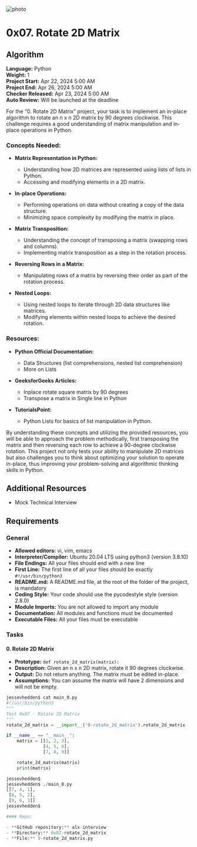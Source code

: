 ![photo](https://th.bing.com/th/id/OIP.qgvTN1b3MBsY21JnZfORNAHaCJ?rs=1&pid=ImgDetMain)

# 0x07. Rotate 2D Matrix

## Algorithm

**Language:** Python  
**Weight:** 1  
**Project Start:** Apr 22, 2024 5:00 AM  
**Project End:** Apr 26, 2024 5:00 AM  
**Checker Released:** Apr 23, 2024 5:00 AM  
**Auto Review:** Will be launched at the deadline  

For the “0. Rotate 2D Matrix” project, your task is to implement an in-place algorithm to rotate an n x n 2D matrix by 90 degrees clockwise. This challenge requires a good understanding of matrix manipulation and in-place operations in Python.

### Concepts Needed:

- **Matrix Representation in Python:**
  - Understanding how 2D matrices are represented using lists of lists in Python.
  - Accessing and modifying elements in a 2D matrix.

- **In-place Operations:**
  - Performing operations on data without creating a copy of the data structure.
  - Minimizing space complexity by modifying the matrix in place.

- **Matrix Transposition:**
  - Understanding the concept of transposing a matrix (swapping rows and columns).
  - Implementing matrix transposition as a step in the rotation process.

- **Reversing Rows in a Matrix:**
  - Manipulating rows of a matrix by reversing their order as part of the rotation process.

- **Nested Loops:**
  - Using nested loops to iterate through 2D data structures like matrices.
  - Modifying elements within nested loops to achieve the desired rotation.

### Resources:

- **Python Official Documentation:**
  - Data Structures (list comprehensions, nested list comprehension)
  - More on Lists

- **GeeksforGeeks Articles:**
  - Inplace rotate square matrix by 90 degrees
  - Transpose a matrix in Single line in Python

- **TutorialsPoint:**
  - Python Lists for basics of list manipulation in Python.

By understanding these concepts and utilizing the provided resources, you will be able to approach the problem methodically, first transposing the matrix and then reversing each row to achieve a 90-degree clockwise rotation. This project not only tests your ability to manipulate 2D matrices but also challenges you to think about optimizing your solution to operate in-place, thus improving your problem-solving and algorithmic thinking skills in Python.

## Additional Resources

- Mock Technical Interview

## Requirements

### General

- **Allowed editors:** vi, vim, emacs
- **Interpreter/Compiler:** Ubuntu 20.04 LTS using python3 (version 3.8.10)
- **File Endings:** All your files should end with a new line
- **First Line:** The first line of all your files should be exactly `#!/usr/bin/python3`
- **README.md:** A README.md file, at the root of the folder of the project, is mandatory
- **Coding Style:** Your code should use the pycodestyle style (version 2.8.0)
- **Module Imports:** You are not allowed to import any module
- **Documentation:** All modules and functions must be documented
- **Executable Files:** All your files must be executable

### Tasks

#### 0. Rotate 2D Matrix

- **Prototype:** `def rotate_2d_matrix(matrix):`
- **Description:** Given an n x n 2D matrix, rotate it 90 degrees clockwise.
- **Output:** Do not return anything. The matrix must be edited in-place.
- **Assumptions:** You can assume the matrix will have 2 dimensions and will not be empty.

```python
jessevhedden$ cat main_0.py
#!/usr/bin/python3
"""
Test 0x07 - Rotate 2D Matrix
"""
rotate_2d_matrix = __import__('0-rotate_2d_matrix').rotate_2d_matrix

if __name__ == "__main__":
    matrix = [[1, 2, 3],
              [4, 5, 6],
              [7, 8, 9]]

    rotate_2d_matrix(matrix)
    print(matrix)

jessevhedden$
jessevhedden$ ./main_0.py
[[7, 4, 1],
 [8, 5, 2],
 [9, 6, 3]]
jessevhedden$

#### Repo:

- **GitHub repository:** alx-interview
- **Directory:** 0x07-rotate_2d_matrix
- **File:** 0-rotate_2d_matrix.py
